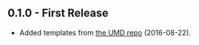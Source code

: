 ## 0.1.0 - First Release
* Added templates from [the UMD repo](https://github.com/umdjs/umd) (2016-08-22).
